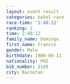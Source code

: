 ```yaml
---
layout: event-result 
categories: bohol-race 
race-time: '2:48:12'
ranking: 2
time: 2:48:12
family_name: Domingo
first_name: Francis
gender: Male
birthdate: 1986-06-11
nationality: PHI
bib_number: 2149
city: Bacnotan
---
```

